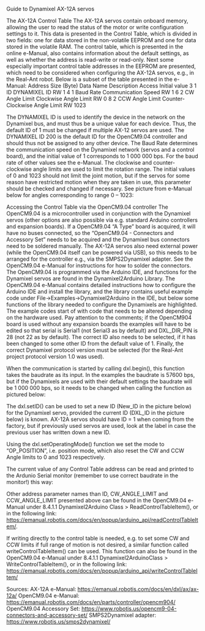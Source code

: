 Guide to Dynamixel AX-12A servos

The AX-12A Control Table
The AX-12A servos contain onboard memory, allowing the user to read the status of the motor or write configuration settings to it. This data is presented in the Control Table, which is divided in two fields: one for data stored in the non-volatile EEPROM and one for data stored in the volatile RAM. The control table, which is presented in the online e-Manual, also contains information about the default settings, as well as whether the address is read-write or read-only. Next some especially important control table addresses in the EEPROM are presented, which need to be considered when configuring the AX-12A servos, e.g., in the Real-Ant robot. Below is a subset of the table presented in the e-Manual:
Address	Size (Byte)	Data Name	Description	Access	Initial value
3	1	ID	DYNAMIXEL ID	RW	1
4	1	Baud Rate	Communication Speed	RW	1
6	2	CW Angle Limit	Clockwise Angle Limit	RW	0
8	2	CCW Angle Limit	Counter-Clockwise Angle Limit	RW	1023

The DYNAMIXEL ID is used to identify the device in the network on the Dynamixel bus, and must thus be a unique value for each device. Thus, the default ID of 1 must be changed if multiple AX-12 servos are used. The DYNAMIXEL ID 200 is the default ID for the OpenCM9.04 controller and should thus not be assigned to any other device.
The Baud Rate determines the communication speed on the Dynamixel network (servos and a control board), and the initial value of 1 corresponds to 1 000 000 bps. For the baud rate of other values see the e-Manual.
The clockwise and counter-clockwise angle limits are used to limit the rotation range.  The initial values of 0 and 1023 should not limit the joint motion, but if the servos for some reason have restricted motion when they are taken in use, this parameter should be checked and changed if necessary. See picture from e-Manual below for angles corresponding to range 0 – 1023:
 

Accessing the Control Table via the OpenCM9.04 controller
The OpenCM9.04 is a microcontroller used in conjunction with the Dynamixel servos (other options are also possible via e.g. standard Arduino controllers and expansion boards). If a OpenCM9.04 “A Type” board is acquired, it will have no buses connected, so the “OpenCM9.04 - Connectors and Accessory Set” needs to be acquired and the Dynamixel bus connectors need to be soldered manually. The AX-12A servos also need external power (while the OpenCM9.04 itself can be powered via USB), so this needs to be arranged for the controller e.g., via the SMPS2Dynamixel adapter. See the OpenCM9.04 e-Manual for instructions for how to solder the connectors.
The OpenCM9.04 is programmed via the Arduino IDE, and functions for the Dynamixel servos are found in the Dynamixel2Arduino Library.  The OpenCM9.04 e-Manual contains detailed instructions how to configure the Arduino IDE and install the library, and the library contains useful example code under File->Examples->Dynamixel2Arduino in the IDE, but below some functions of the library needed to configure the Dynamixels are highlighted.
The example codes start of with code that needs to be altered depending on the hardware used. Pay attention to the comments; if the OpenCM904 board is used without any expansion boards the examples will have to be edited so that serial is Serial1 (not Serial3 as by default) and DXL_DIR_PIN is 28 (not 22 as by default). The correct ID also needs to be selected, if it has been changed to some other ID from the default value of 1. Finally, the correct Dynamixel protocol version must be selected (for the Real-Ant project protocol version 1.0 was used).
 
When the communication is started by calling dxl.begin(), this function takes the baudrate as its input. In the examples the baudrate is 57600 bps, but if the Dynamixels are used with their default settings the baudrate will be 1 000 000 bps, so it needs to be changed when calling the function as pictured below:
 
The dxl.setID() can be used to set a new ID (New_ID in the picture below) for the Dynamixel servo, provided the current ID (DXL_ID in the picture below) is known. AX-12A servos should have ID = 1 when coming from the factory, but if previously used servos are used, look at the label in case the previous user has written down a new ID.
 
Using the dxl.setOperatingMode() function we set the mode to “OP_POSITION”, i.e. position mode, which also reset the CW and CCW Angle limits to 0 and 1023 respectively. 
 
The current value of any Control Table address can be read and printed to the Ardunio Serial monitor (remember to use correct baudrate in the monitor!) this way:
 
Other address parameter names than ID, CW_ANGLE_LIMIT and CCW_ANGLE_LIMIT presented above can be found in the OpenCM9.04 e-Manual under 8.4.1.1 Dynamixel2Arduino Class > ReadControlTableItem(), or in the following link: https://emanual.robotis.com/docs/en/popup/arduino_api/readControlTableItem/. 

If writing directly to the control table is needed, e.g. to set some CW and CCW limits if full range of motion is not desired, a similar function called writeControlTableItem() can be used. This function can also be found in the OpenCM9.04 e-Manual under 8.4.1.1 Dynamixel2ArduinoClass > WriteControlTableItem(), or in the following link:
https://emanual.robotis.com/docs/en/popup/arduino_api/writeControlTableItem/ 

Sources:
AX-12A e-Manual: https://emanual.robotis.com/docs/en/dxl/ax/ax-12a/
OpenCM9.04 e-Manual: https://emanual.robotis.com/docs/en/parts/controller/opencm904/ 
OpenCM9.04 Accessory Set: https://www.robotis.us/opencm9-04-connectors-and-accessory-set/ 
SMPS2Dynamixel adapter: https://www.robotis.us/smps2dynamixel/ 
